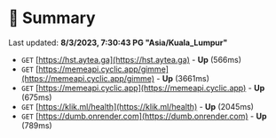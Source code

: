 # 📖 Summary
Last updated: **8/3/2023, 7:30:43 PG "Asia/Kuala_Lumpur"**

- `GET` [https://hst.aytea.ga](https://hst.aytea.ga) - **Up** (566ms)
- `GET` [https://memeapi.cyclic.app/gimme](https://memeapi.cyclic.app/gimme) - **Up** (3661ms)
- `GET` [https://memeapi.cyclic.app](https://memeapi.cyclic.app) - **Up** (675ms)
- `GET` [https://klik.ml/health](https://klik.ml/health) - **Up** (2045ms)
- `GET` [https://dumb.onrender.com](https://dumb.onrender.com) - **Up** (789ms)
